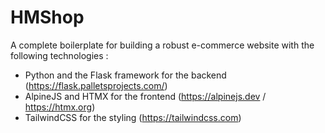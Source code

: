 # HMShop

A complete boilerplate for building a robust e-commerce website with the following technologies :

- Python and the Flask framework for the backend (https://flask.palletsprojects.com/)
- AlpineJS and HTMX for the frontend (https://alpinejs.dev / https://htmx.org)
- TailwindCSS for the styling (https://tailwindcss.com)
